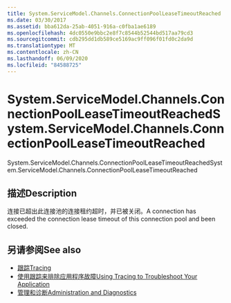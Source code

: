 ```yaml
---
title: System.ServiceModel.Channels.ConnectionPoolLeaseTimeoutReached
ms.date: 03/30/2017
ms.assetid: bba612da-25ab-4051-916a-c0fba1ae6189
ms.openlocfilehash: 4dc0550e9bbc2e8f7c8544b52544bd517aa79cd3
ms.sourcegitcommit: cdb295dd1db589ce5169ac9ff096f01fd0c2da9d
ms.translationtype: MT
ms.contentlocale: zh-CN
ms.lasthandoff: 06/09/2020
ms.locfileid: "84588725"
---
```

# <a name="systemservicemodelchannelsconnectionpoolleasetimeoutreached"></a><span data-ttu-id="40c39-102">System.ServiceModel.Channels.ConnectionPoolLeaseTimeoutReached</span><span class="sxs-lookup"><span data-stu-id="40c39-102">System.ServiceModel.Channels.ConnectionPoolLeaseTimeoutReached</span></span>
<span data-ttu-id="40c39-103">System.ServiceModel.Channels.ConnectionPoolLeaseTimeoutReached</span><span class="sxs-lookup"><span data-stu-id="40c39-103">System.ServiceModel.Channels.ConnectionPoolLeaseTimeoutReached</span></span>  
  
## <a name="description"></a><span data-ttu-id="40c39-104">描述</span><span class="sxs-lookup"><span data-stu-id="40c39-104">Description</span></span>  
 <span data-ttu-id="40c39-105">连接已超出此连接池的连接租约超时，并已被关闭。</span><span class="sxs-lookup"><span data-stu-id="40c39-105">A connection has exceeded the connection lease timeout of this connection pool and been closed.</span></span>  
  
## <a name="see-also"></a><span data-ttu-id="40c39-106">另请参阅</span><span class="sxs-lookup"><span data-stu-id="40c39-106">See also</span></span>

- [<span data-ttu-id="40c39-107">跟踪</span><span class="sxs-lookup"><span data-stu-id="40c39-107">Tracing</span></span>](index.md)
- [<span data-ttu-id="40c39-108">使用跟踪来排除应用程序故障</span><span class="sxs-lookup"><span data-stu-id="40c39-108">Using Tracing to Troubleshoot Your Application</span></span>](using-tracing-to-troubleshoot-your-application.md)
- [<span data-ttu-id="40c39-109">管理和诊断</span><span class="sxs-lookup"><span data-stu-id="40c39-109">Administration and Diagnostics</span></span>](../index.md)
